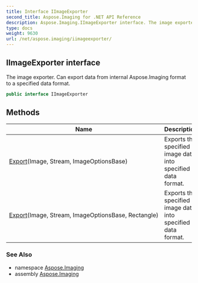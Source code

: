 ```yaml
---
title: Interface IImageExporter
second_title: Aspose.Imaging for .NET API Reference
description: Aspose.Imaging.IImageExporter interface. The image exporter. Can export data from internal Aspose.Imaging format to a specified data format
type: docs
weight: 9630
url: /net/aspose.imaging/iimageexporter/
---
```

## IImageExporter interface

The image exporter. Can export data from internal Aspose.Imaging format to a specified data format.

```csharp
public interface IImageExporter
```

## Methods

| Name | Description |
| --- | --- |
| [Export](../../aspose.imaging/iimageexporter/export/#export)(Image, Stream, ImageOptionsBase) | Exports the specified image data into specified data format. |
| [Export](../../aspose.imaging/iimageexporter/export/#export_1)(Image, Stream, ImageOptionsBase, Rectangle) | Exports the specified image data into specified data format. |

### See Also

* namespace [Aspose.Imaging](../../aspose.imaging/)
* assembly [Aspose.Imaging](../../)


